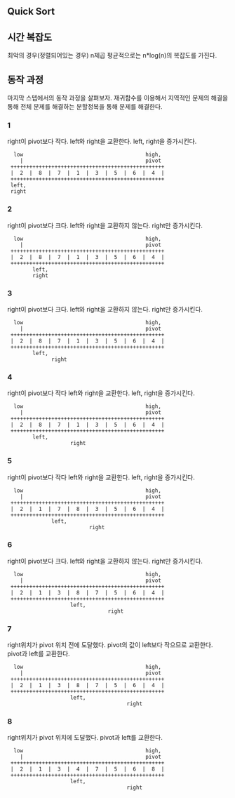 ## Quick Sort

## 시간 복잡도
최악의 경우(정렬되어있는 경우) n제곱
평균적으로는 n*log(n)의 복잡도를 가진다.

## 동작 과정
마지막 스텝에서의 동작 과정을 살펴보자.
재귀함수를 이용해서 지역적인 문제의 해결을 통해 전체 문제를 해결하는 분할정복을 통해 문제를 해결한다.
### 1
right이 pivot보다 작다.
left와 right을 교환한다.
left, right을 증가시킨다.
~~~
  low                                       high,
    |                                       pivot
 +++++++++++++++++++++++++++++++++++++++++++++++++
 |  2  |  8  |  7  |  1  |  3  |  5  |  6  |  4  |
 +++++++++++++++++++++++++++++++++++++++++++++++++
 left,
 right
~~~


### 2
right이 pivot보다 크다.
left와 right을 교환하지 않는다.
right만 증가시킨다.
~~~
  low                                       high,
    |                                       pivot
 +++++++++++++++++++++++++++++++++++++++++++++++++
 |  2  |  8  |  7  |  1  |  3  |  5  |  6  |  4  |
 +++++++++++++++++++++++++++++++++++++++++++++++++
        left,
        right
~~~

### 3
right이 pivot보다 크다.
left와 right을 교환하지 않는다.
right만 증가시킨다.
~~~
  low                                       high,
    |                                       pivot
 +++++++++++++++++++++++++++++++++++++++++++++++++
 |  2  |  8  |  7  |  1  |  3  |  5  |  6  |  4  |
 +++++++++++++++++++++++++++++++++++++++++++++++++
        left,
              right
~~~

### 4
right이 pivot보다 작다
left와 right을 교환한다.
left, right을 증가시킨다.
~~~
  low                                       high,
    |                                       pivot
 +++++++++++++++++++++++++++++++++++++++++++++++++
 |  2  |  8  |  7  |  1  |  3  |  5  |  6  |  4  |
 +++++++++++++++++++++++++++++++++++++++++++++++++
        left,
                    right
~~~

### 5
right이 pivot보다 작다
left와 right을 교환한다.
left, right을 증가시킨다.
~~~
  low                                       high,
    |                                       pivot
 +++++++++++++++++++++++++++++++++++++++++++++++++
 |  2  |  1  |  7  |  8  |  3  |  5  |  6  |  4  |
 +++++++++++++++++++++++++++++++++++++++++++++++++
              left,
                          right
~~~

### 6
right이 pivot보다 크다.
left와 right을 교환하지 않는다.
right만 증가시킨다.
~~~
  low                                       high,
    |                                       pivot
 +++++++++++++++++++++++++++++++++++++++++++++++++
 |  2  |  1  |  3  |  8  |  7  |  5  |  6  |  4  |
 +++++++++++++++++++++++++++++++++++++++++++++++++
                    left,
                                right
~~~

### 7
right위치가 pivot 위치 전에 도달했다.
pivot의 값이 left보다 작으므로 교환한다.
pivot과 left를 교환한다.
~~~
  low                                       high,
    |                                       pivot
 +++++++++++++++++++++++++++++++++++++++++++++++++
 |  2  |  1  |  3  |  8  |  7  |  5  |  6  |  4  |
 +++++++++++++++++++++++++++++++++++++++++++++++++
                    left,
                                      right
~~~

### 8
right위치가 pivot 위치에 도달했다.
pivot과 left를 교환한다.
~~~
  low                                       high,
    |                                       pivot
 +++++++++++++++++++++++++++++++++++++++++++++++++
 |  2  |  1  |  3  |  4  |  7  |  5  |  6  |  8  |
 +++++++++++++++++++++++++++++++++++++++++++++++++
                    left,
                                      right
~~~

